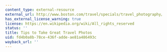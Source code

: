 ```yaml
---
content_type: external-resource
external_url: http://www.boston.com/travel/specials/travel_photography/
has_external_license_warning: true
license: https://en.wikipedia.org/wiki/All_rights_reserved
status: ''
title: Tips to Take Great Travel Photos
uid: fd4b0a8b-78ce-436f-adde-ae81a486493c
wayback_url: ''
---
```


